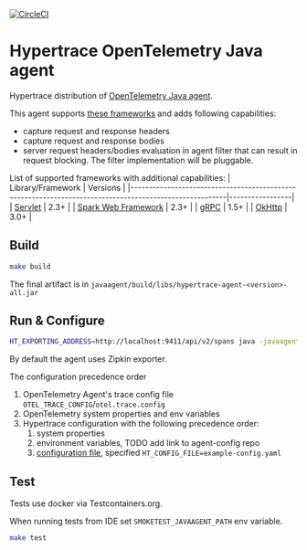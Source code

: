 [![CircleCI](https://circleci.com/gh/hypertrace/javaagent.svg?style=svg&circle-token=b562d40d95cc5906f445004c4a96b666250d260b)](https://circleci.com/gh/hypertrace/javaagent)

# Hypertrace OpenTelemetry Java agent

Hypertrace distribution of [OpenTelemetry Java agent](https://github.com/open-telemetry/opentelemetry-java-instrumentation).

This agent supports [these frameworks](https://github.com/open-telemetry/opentelemetry-java-instrumentation#supported-java-libraries-and-frameworks)
and adds following capabilities:
* capture request and response headers
* capture request and response bodies
* server request headers/bodies evaluation in agent filter that can result in request blocking.
    The filter implementation will be pluggable.

List of supported frameworks with additional capabilities:
| Library/Framework                                                                                      | Versions        |
|--------------------------------------------------------------------------------------------------------|-----------------|
| [Servlet](https://javaee.github.io/javaee-spec/javadocs/javax/servlet/package-summary.html)            | 2.3+            |
| [Spark Web Framework](https://github.com/perwendel/spark)                                              | 2.3+            |
| [gRPC](https://github.com/grpc/grpc-java)                                                              | 1.5+            |
| [OkHttp](https://github.com/square/okhttp/)                                                            | 3.0+            |


## Build

```bash
make build
```

The final artifact is in `javaagent/build/libs/hypertrace-agent-<version>-all.jar`

## Run & Configure

```bash
HT_EXPORTING_ADDRESS=http://localhost:9411/api/v2/spans java -javaagent:javaagent/build/libs/hypertrace-agent-<version>-all.jar -jar app.jar
```

By default the agent uses Zipkin exporter.

The configuration precedence order 
1. OpenTelemetry Agent's trace config file `OTEL_TRACE_CONFIG`/`otel.trace.config`
2. OpenTelemetry system properties and env variables
3. Hypertrace configuration with the following precedence order:
   1. system properties 
   2. environment variables, TODO add link to agent-config repo
   3. [configuration file](./example-config.yaml), specified `HT_CONFIG_FILE=example-config.yaml`

## Test

Tests use docker via Testcontainers.org.

When running tests from IDE set `SMOKETEST_JAVAAGENT_PATH` env variable.

```bash
make test
```
